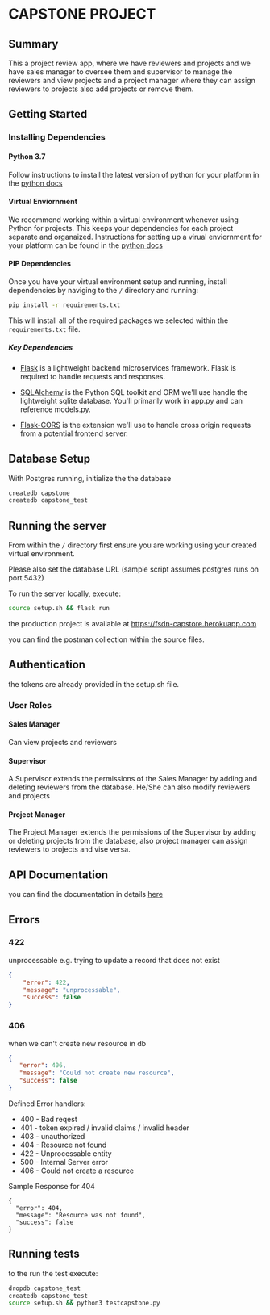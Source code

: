 # CAPSTONE PROJECT

## Summary

This a project review app, where we have reviewers and projects and we have sales manager to oversee them and supervisor 
to manage the reviewers and view projects and a project manager where they can assign reviewers to projects
also add projects or remove them.

## Getting Started

### Installing Dependencies

#### Python 3.7

Follow instructions to install the latest version of python for your platform in the [python docs](https://docs.python.org/3/using/unix.html#getting-and-installing-the-latest-version-of-python)

#### Virtual Enviornment

We recommend working within a virtual environment whenever using Python for projects. This keeps your dependencies for each project separate and organaized. Instructions for setting up a virual enviornment for your platform can be found in the [python docs](https://packaging.python.org/guides/installing-using-pip-and-virtual-environments/)

#### PIP Dependencies

Once you have your virtual environment setup and running, install dependencies by naviging to the `/` directory and running:

```bash
pip install -r requirements.txt
```

This will install all of the required packages we selected within the `requirements.txt` file.

##### Key Dependencies

- [Flask](http://flask.pocoo.org/)  is a lightweight backend microservices framework. Flask is required to handle requests and responses.

- [SQLAlchemy](https://www.sqlalchemy.org/) is the Python SQL toolkit and ORM we'll use handle the lightweight sqlite database. You'll primarily work in app.py and can reference models.py. 

- [Flask-CORS](https://flask-cors.readthedocs.io/en/latest/#) is the extension we'll use to handle cross origin requests from a potential frontend server. 

## Database Setup
With Postgres running, initialize the the database
```bash
createdb capstone
createdb capstone_test
```

## Running the server

From within the `/` directory first ensure you are working using your created virtual environment.

Please also set the database URL (sample script assumes postgres runs on port 5432)

To run the server locally, execute:

```bash
source setup.sh && flask run
```

the production project is available at https://fsdn-capstore.herokuapp.com

you can find the postman collection within the source files.

## Authentication

the tokens are already provided in the setup.sh file.

### User Roles

#### Sales Manager

Can view projects and reviewers

#### Supervisor

A Supervisor extends the permissions of the Sales Manager by adding and deleting reviewers from the database. He/She can also modify reviewers and projects

#### Project Manager

The Project Manager extends the permissions of the Supervisor by adding or deleting projects from the database,
also project manager can assign reviewers to projects and vise versa.

## API Documentation

you can find the documentation in details [here](https://documenter.getpostman.com/view/75324/T1LQfk9R)

## Errors

### 422
unprocessable e.g. trying to update a record that does not exist 
```json
{
    "error": 422,
    "message": "unprocessable",
    "success": false
}
```
 ### 406
 
when we can't create new resource in db 
 ```json
{
    "error": 406,
    "message": "Could not create new resource",
    "success": false
}
```
Defined Error handlers:
  - 400 - Bad reqest
  - 401 - token expired / invalid claims / invalid header
  - 403 - unauthorized
  - 404 - Resource not found
  - 422 - Unprocessable entity
  - 500 - Internal Server error
  - 406 - Could not create a resource
  
Sample Response for 404
```
{
  "error": 404, 
  "message": "Resource was not found", 
  "success": false
}
```


## Running tests

to the run the test execute:

```bash
dropdb capstone_test                                                      
createdb capstone_test
source setup.sh && python3 testcapstone.py 
```
 
